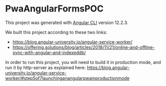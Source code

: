 # PwaAngularFormsPOC

This project was generated with [Angular CLI](https://github.com/angular/angular-cli) version 12.2.3.

We built this project according to these two links:   
- https://blog.angular-university.io/angular-service-worker/
- https://offering.solutions/blog/articles/2018/11/21/online-and-offline-sync-with-angular-and-indexeddb/


In order to run this project, you will need to build it in production mode,
and run it by http-server as explained here:
https://blog.angular-university.io/angular-service-worker/#step5of7launchinganangularpwainproductionmode